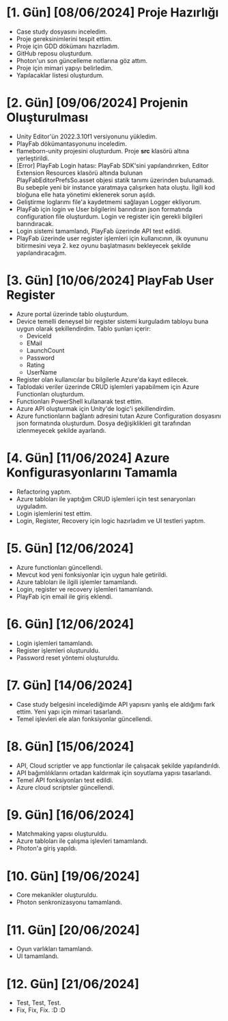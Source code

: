 # [1. Gün] [08/06/2024] Proje Hazırlığı
- Case study dosyasını inceledim.
- Proje gereksinimlerini tespit ettim.
- Proje için GDD dökümanı hazırladım.
- GitHub reposu oluşturdum.
- Photon'un son güncelleme notlarına göz attım.
- Proje için mimari yapıyı belirledim.
- Yapılacaklar listesi oluşturdum.

# [2. Gün] [09/06/2024] Projenin Oluşturulması
- Unity Editor'ün 2022.3.10f1 versiyonunu yükledim.
- PlayFab dökümantasyonunu inceledim.
- flameborn-unity projesini oluşturdum. Proje **src** klasörü altına yerleştirildi.
- [Error] PlayFab Login hatası: PlayFab SDK'sini yapılandırırken, Editor Extension Resources klasörü altında bulunan PlayFabEditorPrefsSo.asset objesi statik tanımı üzerinden bulunamadı. Bu sebeple yeni bir instance yaratmaya çalışırken hata oluştu. İlgili kod bloğuna elle hata yönetimi eklenerek sorun aşıldı.
- Geliştirme loglarımı file'a kaydetmemi sağlayan Logger ekliyorum.
- PlayFab için login ve User bilgilerini barındıran json formatında configuration file oluşturdum. Login ve register için gerekli bilgileri barındıracak.
- Login sistemi tamamlandı, PlayFab üzerinde API test edildi.
- PlayFab üzerinde user register işlemleri için kullanıcının, ilk oyununu bitirmesini veya 2. kez oyunu başlatmasını bekleyecek şekilde yapılandıracağım.

# [3. Gün] [10/06/2024] PlayFab User Register
- Azure portal üzerinde tablo oluşturdum.
- Device temelli deneysel bir register sistemi kurguladım tabloyu buna uygun olarak şekillendirdim. 
  Tablo şunları içerir:
  - DeviceId
  - EMail
  - LaunchCount
  - Password
  - Rating
  - UserName
- Register olan kullanıcılar bu bilgilerle Azure'da kayıt edilecek.
- Tablodaki veriler üzerinde CRUD işlemleri yapabilmem için Azure Functionları oluşturdum.
- Functionları PowerShell kullanarak test ettim.
- Azure API oluşturmak için Unity'de logic'i şekillendirdim.
- Azure functionların bağlantı adresini tutan Azure Configuration dosyasını json formatında oluşturdum. Dosya değişiklikleri git tarafından izlenmeyecek şekilde ayarlandı.

# [4. Gün] [11/06/2024] Azure Konfigurasyonlarını Tamamla
- Refactoring yaptım.
- Azure tabloları ile yaptığım CRUD işlemleri için test senaryonları uyguladım.
- Login işlemlerini test ettim.
- Login, Register, Recovery için logic hazırladım ve UI testleri yaptım.

# [5. Gün] [12/06/2024]
- Azure functionları güncellendi.
- Mevcut kod yeni fonksiyonlar için uygun hale getirildi.
- Azure tabloları ile ilgili işlemler tamamlandı.
- Login, register ve recovery işlemleri tamamlandı.
- PlayFab için email ile giriş eklendi.

# [6. Gün] [12/06/2024]
- Login işlemleri tamamlandı.
- Register işlemleri oluşturuldu.
- Password reset yöntemi oluşturuldu.

# [7. Gün] [14/06/2024]
- Case study belgesini incelediğimde API yapısını yanlış ele aldığımı fark ettim. Yeni yapı için mimari tasarlandı.
- Temel işlevleri ele alan fonksiyonlar güncellendi.

# [8. Gün] [15/06/2024]
- API, Cloud scriptler ve app functionlar ile çalışacak şekilde yapılandırıldı.
- API bağımlılıklarını ortadan kaldırmak için soyutlama yapısı tasarlandı.
- Temel API fonksiyonları test edildi.
- Azure cloud scriptsler güncellendi.

# [9. Gün] [16/06/2024]
- Matchmaking yapısı oluşturuldu.
- Azure tabloları ile çalışma işlevleri tamamlandı.
- Photon'a giriş yapıldı.

# [10. Gün] [19/06/2024]
- Core mekanikler oluşturuldu.
- Photon senkronizasyonu tamamlandı.

# [11. Gün] [20/06/2024]
- Oyun varlıkları tamamlandı.
- UI tamamlandı.

# [12. Gün] [21/06/2024]
- Test, Test, Test.
- Fix, Fix, Fix. :D :D
